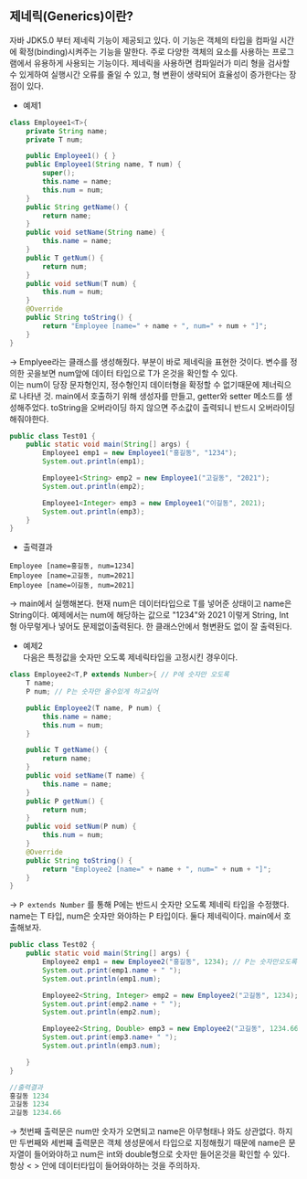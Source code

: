 ## 제네릭(Generics)이란?

자바 JDK5.0 부터 제네릭 기능이 제공되고 있다. 이 기능은 객체의 타입을 컴파일 시간에 확정(binding)시켜주는 기능을 말한다. 주로 다양한 객체의 요소를 사용하는 프로그램에서 유용하게 사용되는 기능이다. 제네릭을 사용하면 컴파일러가 미리 형을 검사할 수 있게하여 실행시간 오류를 줄일 수 있고, 형 변환이 생략되어 효율성이 증가한다는 장점이 있다.

- 예제1

```java
class Employee1<T>{
	private String name;
	private T num;

	public Employee1() { }
	public Employee1(String name, T num) {
		super();
		this.name = name;
		this.num = num;
	}
	public String getName() {
		return name;
	}
	public void setName(String name) {
		this.name = name;
	}
	public T getNum() {
		return num;
	}
	public void setNum(T num) {
		this.num = num;
	}
	@Override
	public String toString() {
		return "Employee [name=" + name + ", num=" + num + "]";
	}
}
```

→ Emplyee라는 클래스를 생성해줬다. <T> 부분이 바로 제네릭을 표현한 것이다. 변수를 정의한 곳을보면 num앞에 데이터 타입으로 T가 온것을 확인할 수 있다.  
이는 num이 당장 문자형인지, 정수형인지 데이터형을 확정할 수 없기때문에 제너릭으로 나타낸 것. main에서 호출하기 위해 생성자를 만들고, getter와 setter 메소드를 생성해주었다. toString을 오버라이딩 하지 않으면 주소값이 출력되니 반드시 오버라이딩 해줘야한다.

```java
public class Test01 {
	public static void main(String[] args) {
		Employee1 emp1 = new Employee1("홍길동", "1234");
		System.out.println(emp1);

		Employee1<String> emp2 = new Employee1("고길동", "2021");
		System.out.println(emp2);

		Employee1<Integer> emp3 = new Employee1("이길동", 2021);
		System.out.println(emp3);
	}
}
```

- 출력결과

```
Employee [name=홍길동, num=1234]
Employee [name=고길동, num=2021]
Employee [name=이길동, num=2021]
```

-> main에서 실행해본다. 현재 num은 데이터타입으로 T를 넣어준 상태이고 name은 String이다. 예제에서는 num에 해당하는 값으로 "1234"와 2021 이렇게 String, Int 형 아무렇게나 넣어도 문제없이출력된다. 한 클래스안에서 형변환도 없이 잘 출력된다.

- 예제2  
  다음은 특정값을 숫자만 오도록 제네릭타입을 고정시킨 경우이다.

```java
class Employee2<T,P extends Number>{ // P에 숫자만 오도록
	T name;
	P num; // P는 숫자만 올수있게 하고싶어

	public Employee2(T name, P num) {
		this.name = name;
		this.num = num;
	}

	public T getName() {
		return name;
	}
	public void setName(T name) {
		this.name = name;
	}
	public P getNum() {
		return num;
	}
	public void setNum(P num) {
		this.num = num;
	}
	@Override
	public String toString() {
		return "Employee2 [name=" + name + ", num=" + num + "]";
	}
}
```

→ `P extends Number` 를 통해 P에는 반드시 숫자만 오도록 제네릭 타입을 수정했다. name는 T 타입, num은 숫자만 와야하는 P 타입이다. 둘다 제네릭이다. main에서 호출해보자.

```java
public class Test02 {
	public static void main(String[] args) {
		Employee2 emp1 = new Employee2("홍길동", 1234); // P는 숫자만오도록 제네릭 설정해줬으므로!
		System.out.print(emp1.name + " ");
		System.out.println(emp1.num);

		Employee2<String, Integer> emp2 = new Employee2("고길동", 1234);
		System.out.print(emp2.name + " ");
		System.out.println(emp2.num);

		Employee2<String, Double> emp3 = new Employee2("고길동", 1234.66);
		System.out.print(emp3.name+ " ");
		System.out.println(emp3.num);

	}
}

//출력결과
홍길동 1234
고길동 1234
고길동 1234.66
```

→ 첫번째 출력문은 num만 숫자가 오면되고 name은 아무형태나 와도 상관없다. 하지만 두번째와 세번째 출력문은 객체 생성문에서 <String>타입으로 지정해줬기 때문에 name은 문자열이 들어와야하고 num은 int와 double형으로 숫자만 들어온것을 확인할 수 있다. 항상 < > 안에 데이터타입이 들어와야하는 것을 주의하자.

